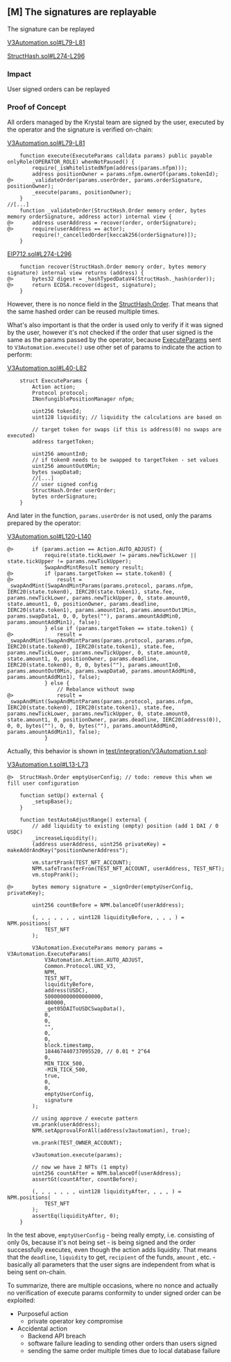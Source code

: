 ## [M] The signatures are replayable

The signature can be replayed

[V3Automation.sol#L79-L81](repos/2024-06-krystal-defi/src/V3Automation.sol#L79-L81)

[StructHash.sol#L274-L296](repos/2024-06-krystal-defi/src/StructHash.sol#L274-L296)

### Impact

User signed orders can be replayed

### Proof of Concept

All orders managed by the Krystal team are signed by the user, executed by the operator and the signature is verified on-chain:

[V3Automation.sol#L79-L81](repos/2024-06-krystal-defi/src/V3Automation.sol#L79-L81)
```solidity
    function execute(ExecuteParams calldata params) public payable onlyRole(OPERATOR_ROLE) whenNotPaused() {
        require(_isWhitelistedNfpm(address(params.nfpm)));
        address positionOwner = params.nfpm.ownerOf(params.tokenId);
@>      _validateOrder(params.userOrder, params.orderSignature, positionOwner);
        _execute(params, positionOwner);
    }
//[...]
    function _validateOrder(StructHash.Order memory order, bytes memory orderSignature, address actor) internal view {
@>      address userAddress = recover(order, orderSignature);
@>      require(userAddress == actor);
        require(!_cancelledOrder[keccak256(orderSignature)]);
    }
```

[EIP712.sol#L274-L296](repos/2024-06-krystal-defi/src/EIP712.sol#L274-L296)
```solidity
    function recover(StructHash.Order memory order, bytes memory signature) internal view returns (address) {
@>      bytes32 digest = _hashTypedDataV4(StructHash._hash(order));
@>      return ECDSA.recover(digest, signature);
    }
```

However, there is no nonce field in the [StructHash.Order](repos/2024-06-krystal-defi/src/StructHash.sol). That means that the same hashed order can be reused multiple times. 

What's also important is that the order is used only to verify if it was signed by the user, however it's not checked if the order that user signed is the same as the params passed by the operator, because [ExecuteParams](repos/2024-06-krystal-defi/src/V3Automation.sol#L40-L82) sent to `V3Automation.execute()` use other set of params to indicate the action to perform:

[V3Automation.sol#L40-L82](repos/2024-06-krystal-defi/src/V3Automation.sol#L40-L82)
```solidity
    struct ExecuteParams {
        Action action;
        Protocol protocol;
        INonfungiblePositionManager nfpm;

        uint256 tokenId;
        uint128 liquidity; // liquidity the calculations are based on

        // target token for swaps (if this is address(0) no swaps are executed)
        address targetToken;
    
        uint256 amountIn0;
        // if token0 needs to be swapped to targetToken - set values
        uint256 amountOut0Min;
        bytes swapData0;
        //[...]
        // user signed config
        StructHash.Order userOrder;
        bytes orderSignature;
    }
```

And later in the function, `params.userOrder` is not used, only the params prepared by the operator:

[V3Automation.sol#L120-L140](repos/2024-06-krystal-defi/src/V3Automation.sol#L120-L140)
```solidity
@>      if (params.action == Action.AUTO_ADJUST) {
            require(state.tickLower != params.newTickLower || state.tickUpper != params.newTickUpper);
            SwapAndMintResult memory result;
@>          if (params.targetToken == state.token0) {
@>              result = _swapAndMint(SwapAndMintParams(params.protocol, params.nfpm, IERC20(state.token0), IERC20(state.token1), state.fee, params.newTickLower, params.newTickUpper, 0, state.amount0, state.amount1, 0, positionOwner, params.deadline, IERC20(state.token1), params.amountIn1, params.amountOut1Min, params.swapData1, 0, 0, bytes(""), params.amountAddMin0, params.amountAddMin1), false);
            } else if (params.targetToken == state.token1) {
@>              result = _swapAndMint(SwapAndMintParams(params.protocol, params.nfpm, IERC20(state.token0), IERC20(state.token1), state.fee, params.newTickLower, params.newTickUpper, 0, state.amount0, state.amount1, 0, positionOwner, params.deadline, IERC20(state.token0), 0, 0, bytes(""), params.amountIn0, params.amountOut0Min, params.swapData0, params.amountAddMin0, params.amountAddMin1), false);
            } else {
                // Rebalance without swap
@>              result = _swapAndMint(SwapAndMintParams(params.protocol, params.nfpm, IERC20(state.token0), IERC20(state.token1), state.fee, params.newTickLower, params.newTickUpper, 0, state.amount0, state.amount1, 0, positionOwner, params.deadline, IERC20(address(0)), 0, 0, bytes(""), 0, 0, bytes(""), params.amountAddMin0, params.amountAddMin1), false);
            }
```

Actually, this behavior is shown in [test/integration/V3Automation.t.sol](repos/2024-06-krystal-defi/test/integration/V3Automation.t.sol#L13-L73):

[V3Automation.t.sol#L13-L73](repos/2024-06-krystal-defi/test/integration/V3Automation.t.sol#L13-L73)
```solidity
@>  StructHash.Order emptyUserConfig; // todo: remove this when we fill user configuration

    function setUp() external {
        _setupBase();
    }

    function testAutoAdjustRange() external {
        // add liquidity to existing (empty) position (add 1 DAI / 0 USDC)
        _increaseLiquidity();
        (address userAddress, uint256 privateKey) = makeAddrAndKey("positionOwnerAddress");

        vm.startPrank(TEST_NFT_ACCOUNT);
        NPM.safeTransferFrom(TEST_NFT_ACCOUNT, userAddress, TEST_NFT);
        vm.stopPrank();

@>      bytes memory signature = _signOrder(emptyUserConfig, privateKey);

        uint256 countBefore = NPM.balanceOf(userAddress);

        (, , , , , , , uint128 liquidityBefore, , , , ) = NPM.positions(
            TEST_NFT
        );

        V3Automation.ExecuteParams memory params = V3Automation.ExecuteParams(
            V3Automation.Action.AUTO_ADJUST,
            Common.Protocol.UNI_V3,
            NPM,
            TEST_NFT,
            liquidityBefore,
            address(USDC),
            500000000000000000,
            400000,
            _get05DAIToUSDCSwapData(),
            0,
            0,
            "",
            0,
            0,
            block.timestamp,
            184467440737095520, // 0.01 * 2^64
            0,
            MIN_TICK_500,
            -MIN_TICK_500,
            true,
            0,
            0,
            emptyUserConfig,
            signature
        );

        // using approve / execute pattern
        vm.prank(userAddress);
        NPM.setApprovalForAll(address(v3automation), true);

        vm.prank(TEST_OWNER_ACCOUNT);

        v3automation.execute(params);

        // now we have 2 NFTs (1 empty)
        uint256 countAfter = NPM.balanceOf(userAddress);
        assertGt(countAfter, countBefore);

        (, , , , , , , uint128 liquidityAfter, , , , ) = NPM.positions(
            TEST_NFT
        );
        assertEq(liquidityAfter, 0);
    }
```

In the test above, `emptyUserConfig` - being really empty, i.e. consisting of only 0s, because it's not being set - is being signed and the order successfully executes, even though the action adds liquidity. That means that the `deadline`, `liquidity` to get, `recipient` of the funds, `amount` , etc. - basically all parameters that the user signs are independent from what is being sent on-chain.

To summarize, there are multiple occasions, where no nonce and actually no verification of execute params conformity to under signed order can be exploited:

*   Purposeful action
    *   private operator key compromise
*   Accidental action
    *   Backend API breach
    *   software failure leading to sending other orders than users signed
    *   sending the same order multiple times due to local database failure




